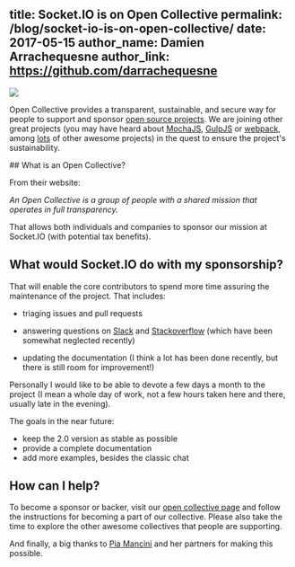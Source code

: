 title: Socket.IO is on Open Collective
permalink: /blog/socket-io-is-on-open-collective/
date: 2017-05-15
author_name: Damien Arrachequesne
author_link: https://github.com/darrachequesne
---

<img src="/images/opencollective.png"/>

Open Collective provides a transparent, sustainable, and secure way for people to support and sponsor <a href="https://opencollective.com/opensource">open source projects</a>. We are joining other great projects (you may have heard about <a href="https://opencollective.com/mochajs">MochaJS</a>, <a href="https://opencollective.com/gulpjs">GulpJS</a> or <a href="https://opencollective.com/webpack">webpack</a>, among <a href="https://opencollective.com/discover">lots</a> of other awesome projects) in the quest to ensure the project's sustainability.

## What is an Open Collective?

From their website:

*An Open Collective is a group of people with a shared mission that operates in full transparency.*

That allows both individuals and companies to sponsor our mission at Socket.IO (with potential tax benefits).

## What would Socket.IO do with my sponsorship?

That will enable the core contributors to spend more time assuring the maintenance of the project. That includes:

- triaging issues and pull requests

- answering questions on <a href="https://slackin-socketio.now.sh/">Slack</a> and <a href="http://stackoverflow.com/questions/tagged/socket.io">Stackoverflow</a> (which have been somewhat neglected recently)

- updating the documentation (I think a lot has been done recently, but there is still room for improvement!)

Personally I would like to be able to devote a few days a month to the project (I mean a whole day of work, not a few hours taken here and there, usually late in the evening).

The goals in the near future:

- keep the 2.0 version as stable as possible
- provide a complete documentation
- add more examples, besides the classic chat

## How can I help?

To become a sponsor or backer, visit our <a href="https://opencollective.com/socketio">open collective page</a> and follow the instructions for becoming a part of our collective. Please also take the time to explore the other awesome collectives that people are supporting.

And finally, a big thanks to <a href="https://twitter.com/piamancini">Pia Mancini</a> and her partners for making this possible.
